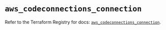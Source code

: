 # `aws_codeconnections_connection`

Refer to the Terraform Registry for docs: [`aws_codeconnections_connection`](https://registry.terraform.io/providers/hashicorp/aws/6.8.0/docs/resources/codeconnections_connection).
